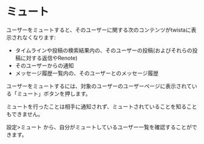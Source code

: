 # ミュート

ユーザーをミュートすると、そのユーザーに関する次のコンテンツがtwistaに表示されなくなります:

* タイムラインや投稿の検索結果内の、そのユーザーの投稿(およびそれらの投稿に対する返信やRenote)
* そのユーザーからの通知
* メッセージ履歴一覧内の、そのユーザーとのメッセージ履歴

ユーザーをミュートするには、対象のユーザーのユーザーページに表示されている「ミュート」ボタンを押します。

ミュートを行ったことは相手に通知されず、ミュートされていることを知ることもできません。

設定>ミュート から、自分がミュートしているユーザー一覧を確認することができます。
